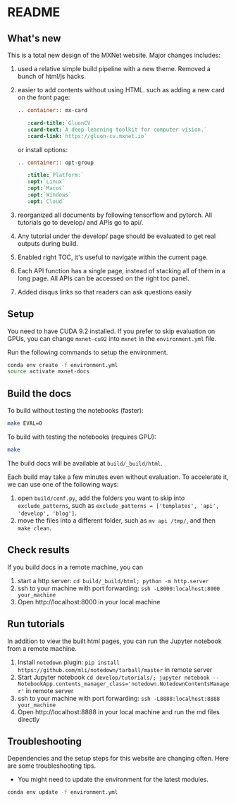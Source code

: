 # README

## What's new

This is a total new design of the MXNet website. Major changes includes:

1. used a relative simple build pipeline with a new theme. Removed a bunch of html/js hacks.
2. easier to add contents without using HTML. such as adding a new card on the front page:

   ```rst
   .. container:: mx-card

      :card-title:`GluonCV`
      :card-text:`A deep learning toolkit for computer vision.`
      :card-link:`https://gluon-cv.mxnet.io`
   ```

   or install options:

   ```rst
   .. container:: opt-group

      :title:`Platform:`
      :opt:`Linux`
      :opt:`Macos`
      :opt:`Windows`
      :opt:`Cloud`
   ```
3. reorganized all documents by following tensorflow and pytorch. All tutorials go to develop/ and APIs go to api/.
4. Any tutorial under the develop/ page should be evaluated to get real outputs during build.
5. Enabled right TOC, it's useful to navigate within the current page.
6. Each API function has a single page, instead of stacking all of them in a long page. All APIs can be accessed on the right toc panel.
7. Added disqus links so that readers can ask questions easily

## Setup

You need to have CUDA 9.2 installed. If you prefer to skip evaluation on GPUs, you can change `mxnet-cu92` into `mxnet` in the `environment.yml` file.

Run the following commands to setup the environment.

```bash
conda env create -f environment.yml
source activate mxnet-docs
```

## Build the docs

To build without testing the notebooks (faster):

```bash
make EVAL=0
```

To build with testing the notebooks (requires GPU):

```bash
make
```

The build docs will be available at `build/_build/html`.

Each build may take a few minutes even without evaluation. To accelerate it, we can use one of the following ways:

1. open `build/conf.py`, add the folders you want to skip into `exclude_patterns`, such as `exclude_patterns = ['templates', 'api', 'develop', 'blog']`.
2. move the files into a different folder, such as `mv api /tmp/`, and then `make clean`.

## Check results

If you build docs in a remote machine, you can

1. start a http server: `cd build/_build/html; python -m http.server`
2. ssh to your machine with port forwarding: `ssh -L8000:localhost:8000 your_machine`
3. Open http://localhost:8000 in your local machine


## Run tutorials

In addition to view the built html pages, you can run the Jupyter notebook from a remote machine.
1. Install `notedown` plugin: `pip install https://github.com/mli/notedown/tarball/master` in remote server
2. Start Jupyter notebook `cd develop/tutorials/; jupyter notebook --NotebookApp.contents_manager_class='notedown.NotedownContentsManager'` in remote server
3. ssh to your machine with port forwarding: `ssh -L8888:localhost:8888 your_machine`
4. Open http://localhost:8888 in your local machine and run the md files directly


## Troubleshooting
Dependencies and the setup steps for this website are changing often. Here are some troubleshooting tips.

* You might need to update the environment for the latest modules.
```bash
conda env update -f environment.yml
```
